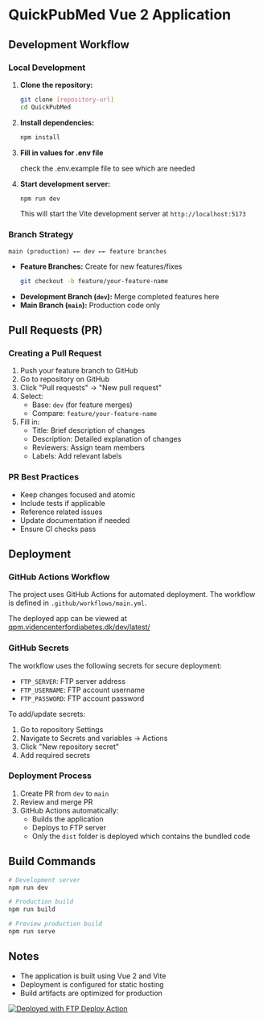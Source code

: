 # QuickPubMed Vue 2 Application

## Development Workflow

### Local Development
1. **Clone the repository:**
   ```bash
   git clone [repository-url]
   cd QuickPubMed
   ```

2. **Install dependencies:**
   ```bash
   npm install
   ```
    
3. **Fill in values for .env file**
   
   check the .env.example file to see which are needed
           

4. **Start development server:**
   ```bash
   npm run dev
   ```
   This will start the Vite development server at `http://localhost:5173`

### Branch Strategy

```
main (production) ←← dev ←← feature branches
```

- **Feature Branches:** Create for new features/fixes
  ```bash
  git checkout -b feature/your-feature-name
  ```
- **Development Branch (`dev`):** Merge completed features here
- **Main Branch (`main`):** Production code only

## Pull Requests (PR)

### Creating a Pull Request
1. Push your feature branch to GitHub
2. Go to repository on GitHub
3. Click "Pull requests" → "New pull request"
4. Select:
   - Base: `dev` (for feature merges)
   - Compare: `feature/your-feature-name`
5. Fill in:
   - Title: Brief description of changes
   - Description: Detailed explanation of changes
   - Reviewers: Assign team members
   - Labels: Add relevant labels

### PR Best Practices
- Keep changes focused and atomic
- Include tests if applicable
- Reference related issues
- Update documentation if needed
- Ensure CI checks pass

## Deployment

### GitHub Actions Workflow
The project uses GitHub Actions for automated deployment. The workflow is defined in `.github/workflows/main.yml`.

The deployed app can be viewed at [qpm.videncenterfordiabetes.dk/dev/latest/](https://qpm.videncenterfordiabetes.dk/dev/latest/)

### GitHub Secrets
The workflow uses the following secrets for secure deployment:
- `FTP_SERVER`: FTP server address
- `FTP_USERNAME`: FTP account username
- `FTP_PASSWORD`: FTP account password

To add/update secrets:
1. Go to repository Settings
2. Navigate to Secrets and variables → Actions
3. Click "New repository secret"
4. Add required secrets

### Deployment Process
1. Create PR from `dev` to `main`
2. Review and merge PR
3. GitHub Actions automatically:
   - Builds the application
   - Deploys to FTP server
   - Only the `dist` folder is deployed which contains the bundled code 

## Build Commands

```bash
# Development server
npm run dev

# Production build
npm run build

# Preview production build
npm run serve
```

## Notes
- The application is built using Vue 2 and Vite
- Deployment is configured for static hosting
- Build artifacts are optimized for production

[<img alt="Deployed with FTP Deploy Action" src="https://img.shields.io/badge/Deployed With-FTP DEPLOY ACTION-%3CCOLOR%3E?style=for-the-badge&color=0077b6">](https://github.com/SamKirkland/FTP-Deploy-Action)
